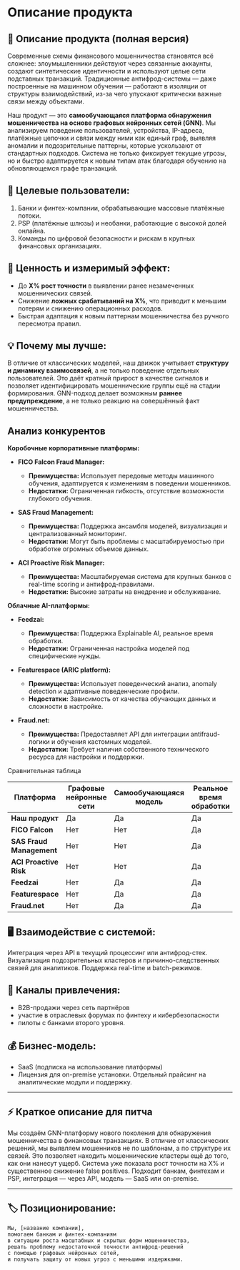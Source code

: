 # Описание продукта


## **🧠 Описание продукта (полная версия)**

Современные схемы финансового мошенничества становятся всё сложнее: злоумышленники действуют через связанные аккаунты, создают синтетические идентичности и используют целые сети подставных транзакций. Традиционные антифрод-системы — даже построенные на машинном обучении — работают в изоляции от структуры взаимодействий, из-за чего упускают критически важные связи между объектами.

Наш продукт — это **самообучающаяся платформа обнаружения мошенничества на основе графовых нейронных сетей (GNN)**. Мы анализируем поведение пользователей, устройства, IP-адреса, платёжные цепочки и связи между ними как единый граф, выявляя аномалии и подозрительные паттерны, которые ускользают от стандартных подходов. Система не только фиксирует текущие угрозы, но и быстро адаптируется к новым типам атак благодаря обучению на обновляющемся графе транзакций.

## 📌 **Целевые пользователи:**
1. Банки и финтех-компании, обрабатывающие массовые платёжные потоки.  
2. PSP (платёжные шлюзы) и необанки, работающие с высокой долей онлайна.  
3. Команды по цифровой безопасности и рискам в крупных финансовых организациях.  

## 🎯 **Ценность и измеримый эффект:**
- До **X% рост точности** в выявлении ранее незамеченных мошеннических связей.  
- Снижение **ложных срабатываний на X%**, что приводит к меньшим потерям и снижению операционных расходов.  
- Быстрая адаптация к новым паттернам мошенничества без ручного пересмотра правил.

## 💡 **Почему мы лучше:**
В отличие от классических моделей, наш движок учитывает **структуру и динамику взаимосвязей**, а не только поведение отдельных пользователей. Это даёт кратный прирост в качестве сигналов и позволяет идентифицировать мошеннические группы ещё на стадии формирования. GNN-подход делает возможным **раннее предупреждение**, а не только реакцию на совершённый факт мошенничества.


## **Анализ конкурентов**

**Коробочные корпоративные платформы:**

- **FICO Falcon Fraud Manager:**  
  - **Преимущества:** Использует передовые методы машинного обучения, адаптируется к изменениям в поведении мошенников.
  - **Недостатки:** Ограниченная гибкость, отсутствие возможности глубокого обучения.

- **SAS Fraud Management:**  
  - **Преимущества:** Поддержка ансамбля моделей, визуализация и централизованный мониторинг.
  - **Недостатки:** Могут быть проблемы с масштабируемостью при обработке огромных объемов данных.

- **ACI Proactive Risk Manager:**  
  - **Преимущества:** Масштабируемая система для крупных банков с real-time scoring и антифрод-правилами.
  - **Недостатки:** Высокие затраты на внедрение и обслуживание.

**Облачные AI-платформы:**

- **Feedzai:**  
  - **Преимущества:** Поддержка Explainable AI, реальное время обработки.
  - **Недостатки:** Ограниченная настройка моделей под специфические нужды.

- **Featurespace (ARIC platform):**  
  - **Преимущества:** Использует поведенческий анализ, anomaly detection и адаптивные поведенческие профили.
  - **Недостатки:** Зависимость от качества обучающих данных и сложности в настройке.

- **Fraud.net:**  
  - **Преимущества:** Предоставляет API для интеграции antifraud-логики и обучения кастомных моделей.
  - **Недостатки:** Требует наличия собственного технического ресурса для настройки и поддержки.

Сравнительная таблица

| Платформа               | Графовые нейронные сети | Самообучающаяся модель | Реальное время обработки | Гибкость настройки | Поддержка Explainable AI |
|-------------------------|-------------------------|------------------------|--------------------------|--------------------|--------------------------|
| **Наш продукт**         | Да                      | Да                     | Да                       | Высокая            | Да                       |
| **FICO Falcon**         | Нет                     | Нет                    | Да                       | Средняя            | Нет                      |
| **SAS Fraud Management**| Нет                     | Нет                    | Да                       | Средняя            | Нет                      |
| **ACI Proactive Risk**  | Нет                     | Нет                    | Да                       | Средняя            | Нет                      |
| **Feedzai**             | Нет                     | Да                     | Да                       | Средняя            | Да                       |
| **Featurespace**        | Нет                     | Да                     | Да                       | Средняя            | Да                       |
| **Fraud.net**           | Нет                     | Да                     | Да                       | Высокая            | Да                       |



## 🖥️ **Взаимодействие с системой:**
Интеграция через API в текущий процессинг или антифрод-стек. Визуализация подозрительных кластеров и причинно-следственных связей для аналитиков. Поддержка real-time и batch-режимов.

## 📣 **Каналы привлечения:**
- B2B-продажи через сеть партнёров
- участие в отраслевых форумах по финтеху и кибербезопасности
- пилоты с банками второго уровня.

## 💰 **Бизнес-модель:**
 - SaaS (подписка на использование платформы)
 - Лицензия для on-premise установки. Отдельный прайсинг на аналитические модули и поддержку.

---

## **⚡ Краткое описание для питча**

Мы создаём GNN-платформу нового поколения для обнаружения мошенничества в финансовых транзакциях. В отличие от классических решений, мы выявляем мошенников не по шаблонам, а по структуре их связей. Это позволяет находить мошеннические кластеры ещё до того, как они нанесут ущерб. Система уже показала рост точности на X% и существенное снижение false positives. Подходит банкам, финтехам и PSP, интеграция — через API, модель — SaaS или on-premise.

---

## **🏷️ Позиционирование:**

```
Мы, [название компании],
помогаем банкам и финтех-компаниям
в ситуации роста масштабных и скрытых форм мошенничества,
решать проблему недостаточной точности антифрод-решений
с помощью графовых нейронных сетей,
и получать защиту от новых угроз с меньшими издержками.
```